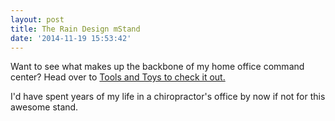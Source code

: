 ```yaml
---
layout: post
title: The Rain Design mStand
date: '2014-11-19 15:53:42'
---
```


Want to see what makes up the backbone of my home office command center? Head over to [Tools and Toys to check it out.](http://toolsandtoys.net/reviews/the-rain-design-mstand/) 

I'd have spent years of my life in a chiropractor's office by now if not for this awesome stand.